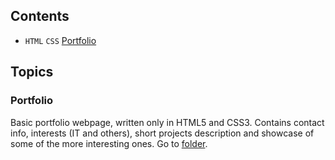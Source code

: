 ## Contents
* `HTML` `CSS` [Portfolio](#Portfolio)

## Topics
### Portfolio
Basic portfolio webpage, written only in HTML5 and CSS3. Contains contact info, interests (IT and others), short projects description and showcase of some of the more interesting ones. Go to [folder](Simulated_AnPortfolioneling_Maze).
